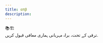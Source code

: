 ```yaml
---
title: απβ
description: 
---
```

<section class="slide static">
📚🏗️<br>
ترقی کے تحت، براہ مہربانی ہماری معافی قبول کریں.
</section>